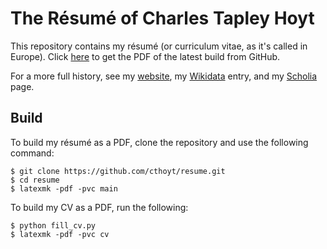# The Résumé of Charles Tapley Hoyt 

This repository contains my résumé (or curriculum vitae, as it's called in
Europe). Click [here](https://github.com/cthoyt/resume/raw/master/main.pdf)
to get the PDF of the latest build from GitHub.

For a more full history, see my [website](https://cthoyt.com), my [Wikidata](https://www.wikidata.org/wiki/Q47475003)
entry, and my [Scholia](https://tools.wmflabs.org/scholia/author/Q47475003) page.

## Build

To build my résumé as a PDF, clone the repository and use the following command:

```shell
$ git clone https://github.com/cthoyt/resume.git
$ cd resume
$ latexmk -pdf -pvc main
```

To build my CV as a PDF, run the following:

```shell
$ python fill_cv.py
$ latexmk -pdf -pvc cv
```

